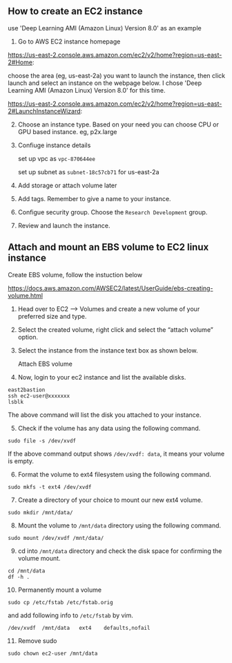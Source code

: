 ## How to create an EC2 instance
use 'Deep Learning AMI (Amazon Linux) Version 8.0' as an example

1. Go to AWS EC2 instance homepage

https://us-east-2.console.aws.amazon.com/ec2/v2/home?region=us-east-2#Home:


choose the area (eg, us-east-2a) you want to launch the instance, then click launch and select an instance on the webpage below. I chose 'Deep Learning AMI (Amazon Linux) Version 8.0' for this time.
 
https://us-east-2.console.aws.amazon.com/ec2/v2/home?region=us-east-2#LaunchInstanceWizard:
 

2. Choose an instance type. Based on your need you can choose CPU or GPU based instance. eg, p2x.large


3. Confiuge instance details
   
   set up vpc as ```vpc-870644ee```
   
   set up subnet as ```subnet-18c57cb71``` for us-east-2a

4. Add storage or attach volume later 

5. Add tags. Remember to give a name to your instance.

6. Configue security group. Choose the ```Research Development``` group.

7. Review and launch the instance.



## Attach and mount an EBS volume to EC2 linux instance
   
   Create EBS volume, follow the instuction below
 
https://docs.aws.amazon.com/AWSEC2/latest/UserGuide/ebs-creating-volume.html
 
1. Head over to EC2 –> Volumes and create a new volume of your preferred size and type.

2. Select the created volume, right click and select the “attach volume” option.

3. Select the instance from the instance text box as shown below.

   Attach EBS volume

4. Now, login to your ec2 instance and list the available disks.
```
east2bastion
ssh ec2-user@xxxxxxx
lsblk
```
The above command will list the disk you attached to your instance.

5. Check if the volume has any data using the following command.
```
sudo file -s /dev/xvdf
```
If the above command output shows ```/dev/xvdf: data```, it means your volume is empty.

6. Format the volume to ext4 filesystem  using the following command.
```
sudo mkfs -t ext4 /dev/xvdf
```

7. Create a directory of your choice to mount our new ext4 volume. 
```
sudo mkdir /mnt/data/
```

8. Mount the volume to ```/mnt/data``` directory using the following command.
```
sudo mount /dev/xvdf /mnt/data/
```

9. cd into ```/mnt/data``` directory and check the disk space for confirming the volume mount.
```
cd /mnt/data
df -h .
```

10. Permanently mount a volume
```
sudo cp /etc/fstab /etc/fstab.orig
```
and add following info to ```/etc/fstab``` by vim.
 ```
 /dev/xvdf  /mnt/data   ext4    defaults,nofail
 ```
 
11. Remove sudo
```
sudo chown ec2-user /mnt/data
```
